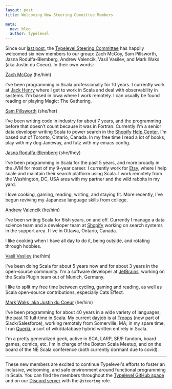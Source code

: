 ```yaml
---
layout: post
title: Welcoming New Steering Committee Members

meta:
  nav: blog
  author: typelevel
---
```


Since our [last post][last-post], the [Typelevel Steering Committee][committee] has happily welcomed six new members to our group: Zach McCoy, Sam Pillsworth, Jasna Rodulfa-Blemberg, Andrew Valencik, Vasil Vasilev, and Mark Waks (aka Justin du Coeur). In their own words:

[Zach McCoy][zach] (he/him)

I've been programming in Scala professionally for 10 years. I currently work at [Jack Henry][jack-henry] where I get to work in Scala and deal with observability in systems.  I'm based in Iowa where I work remotely.  I can usually be found reading or playing Magic: The Gathering.  

[Sam Pillsworth][sam] (she/her)

I’ve been writing code in industry for about 7 years, and the programming before that doesn’t count because it was in Fortran. Currently I'm a senior data developer writing Scala to power search in the [Shopify][shopify] [Help Center][shopify-helpcenter]. I’m based out of Toronto, Ontario, Canada. In my free time I read a lot of books, play with my dog Janeway, and futz with my emacs config.

[Jasna Rodulfa-Blemberg][jasna] (she/they)

I've been programming in Scala for the past 5 years, and more broadly in the JVM for most of my 9-year career. I currently work for [Etsy][etsy], where I help scale and maintain their search platform using Scala. I work remotely from the Washington, DC, USA area with my partner and the wild rabbits in my yard. 

I love cooking, gaming, reading, writing, and staying fit. More recently, I've begun reviving my Japanese language skills from college.

[Andrew Valencik][andrew] (he/him)

I've been writing Scala for 6ish years, on and off. Currently I manage a data science team and a developer team at [Shopify][shopify] working on search systems in the support area. I live in Ottawa, Ontario, Canada.

I like cooking when I have all day to do it, being outside, and rotating through hobbies.

[Vasil Vasilev][vasil] (he/him)

I've been doing Scala for about 5 years now and for about 3 years in the open-source community. I'm a software developer at [JetBrains][jetbrains], working on the Scala Plugin team out of Munich, Germany.

I like to split my free time between cycling, gaming and reading, as well as Scala open-source contributions, especially Cats Effect.

[Mark Waks, aka Justin du Coeur][justin] (he/him)

I've been programming for about 40 years in a wide variety of languages, the past 10 full-time in Scala. My current dayjob is at [Troops][troops] (now part of Slack/Salesforce), working remotely from Somerville, MA; in my spare time, I run [Querki][querki], a sort of wiki/database hybrid written entirely in Scala.

I'm a pretty generalized geek, active in SCA, LARP, SF/F fandom, board games, comics, etc. I'm in charge of the Boston Scala Meetup, and on the board of the NE Scala conference (both currently dormant due to covid).

--------

These new members are excited to continue Typelevel's efforts to foster an inclusive, welcoming, and safe environment around functional programming in Scala. You can find the members throughout the [Typelevel GitHub space][github] and on our [Discord server][discord] with the `@steering` role.

[andrew]: https://github.com/valencik
[committee]: https://github.com/typelevel/governance/blob/main/STEERING-COMMITTEE.md
[discord]: https://sca.la/typeleveldiscord
[etsy]: https://etsy.com
[github]: https://github.com/typelevel
[jack-henry]: https://www.jackhenry.com/pages/default.aspx
[jasna]: https://github.com/JasnaMRB
[jetbrains]: https://jetbrains.co
[justin]: https://github.com/jducoeur
[last-post]: https://typelevel.org/blog/2022/04/01/call-for-steering-committee-members.html
[querki]: https://querki.net/
[sam]: https://github.com/samspills
[shopify]: https://www.shopify.com
[shopify-helpcenter]: https://help.shopify.com/en
[troops]: https://www.troops.ai/
[vasil]: https://github.com/vasilmkd
[zach]: https://github.com/zmccoy
